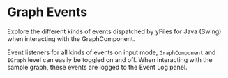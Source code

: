# Graph Events
  

 Explore the different kinds of events dispatched by yFiles for Java (Swing) when interacting with the GraphComponent.   

 Event listeners for all kinds of events on input mode, `GraphComponent` and `IGraph` level can easily be toggled on and off. When interacting with the sample graph, these events are logged to the Event Log panel.   